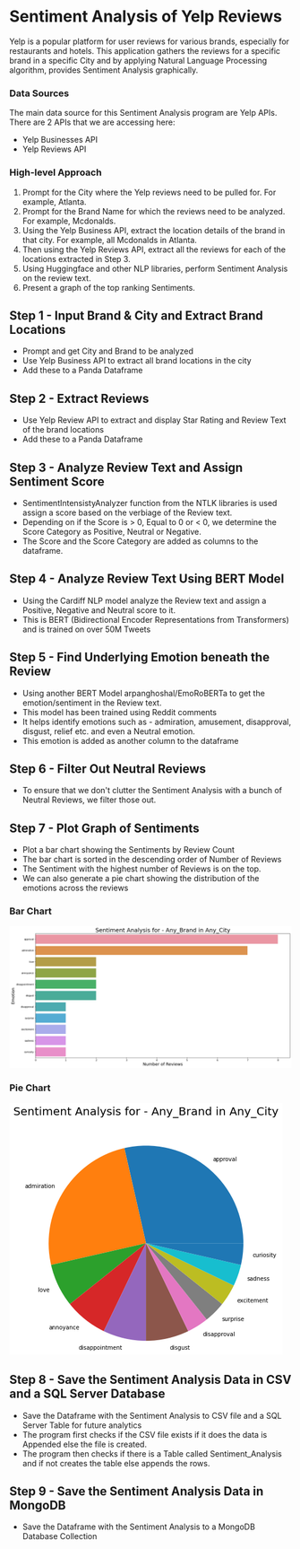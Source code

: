 # Sentiment Analysis of Yelp Reviews

Yelp is a popular platform for user reviews for various brands, especially for restaurants and hotels. This application gathers the reviews for a specific brand in a specific City and by applying Natural Language Processing algorithm, provides Sentiment Analysis graphically.

### Data Sources

The main data source for this Sentiment Analysis program are Yelp APIs. There are 2 APIs that we are accessing here:
- Yelp Businesses API
- Yelp Reviews API


### High-level Approach
1. Prompt for the City where the Yelp reviews need to be pulled for. For example, Atlanta.
2. Prompt for the Brand Name for which the reviews need to be analyzed. For example, Mcdonalds.
3. Using the Yelp Business API, extract the location details of the brand in that city. For example, all Mcdonalds in Atlanta.
4. Then using the Yelp Reviews API, extract all the reviews for each of the locations extracted in Step 3.
5. Using Huggingface and other NLP libraries, perform Sentiment Analysis on the review text.
6. Present a graph of the top ranking Sentiments.




## Step 1 - Input Brand & City and Extract Brand Locations
- Prompt and get City and Brand to be analyzed
- Use Yelp Business API to extract all brand locations in the city
- Add these to a Panda Dataframe


## Step 2 - Extract Reviews 
- Use Yelp Review API to extract and display Star Rating and Review Text of the brand locations
- Add these to a Panda Dataframe


## Step 3 - Analyze Review Text and Assign Sentiment Score
- SentimentIntensistyAnalyzer function from the NTLK libraries is used assign a score based on the verbiage of the Review text.
- Depending on if the Score is > 0, Equal to 0 or < 0, we determine the Score Category as Positive, Neutral or Negative.
- The Score and the Score Category are added as columns to the dataframe.


## Step 4 - Analyze Review Text Using BERT Model
- Using the Cardiff NLP model analyze the Review text and assign a Positive, Negative and Neutral score to it. 
- This is BERT (Bidirectional Encoder Representations from Transformers) and is trained on over 50M Tweets



## Step 5 - Find Underlying Emotion beneath the Review
- Using another BERT Model arpanghoshal/EmoRoBERTa to get the emotion/sentiment in the Review text.
- This model has been trained using Reddit comments
- It helps identify emotions such as - admiration, amusement, disapproval, disgust, relief etc. and even a Neutral emotion.
- This emotion is added as another column to the dataframe



## Step 6 - Filter Out Neutral Reviews
- To ensure that we don't clutter the Sentiment Analysis with a bunch of Neutral Reviews, we filter those out.


## Step 7 - Plot Graph of Sentiments
- Plot a bar chart showing the Sentiments by Review Count
- The bar chart is sorted in the descending order of Number of Reviews
- The Sentiment with the highest number of Reviews is on the top.
- We can also generate a pie chart showing the distribution of the emotions across the reviews 


### Bar Chart

![Sentiment_Analysis_Yelp_Bar_Chart](/images/Sentiment_Analysis_Yelp_Bar_Chart.png)

### Pie Chart
![Sentiment_Analysis_Yelp_Pie_Chart](/images/Sentiment_Analysis_Yelp_Pie_Chart.png)

## Step 8 - Save the Sentiment Analysis Data in CSV and a SQL Server Database
- Save the Dataframe with the Sentiment Analysis to CSV file and a SQL Server Table for future analytics
- The program first checks if the CSV file exists if it does the data is Appended else the file is created.
- The program then checks if there is a Table called Sentiment_Analysis and if not creates the table else appends the rows.

## Step 9 - Save the Sentiment Analysis Data in MongoDB 
- Save the Dataframe with the Sentiment Analysis to a MongoDB Database Collection
